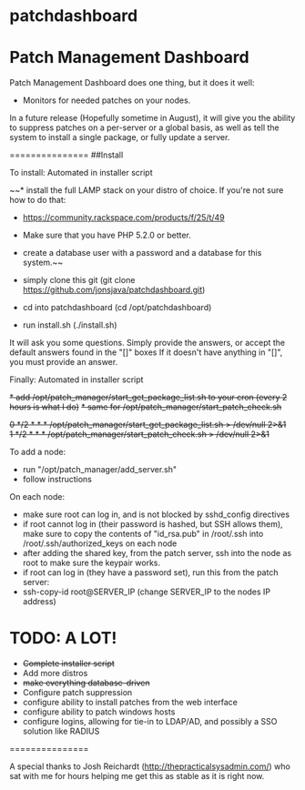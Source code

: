 patchdashboard
==============

Patch Management Dashboard
===============
Patch Management Dashboard does one thing, but it does it well:
* Monitors for needed patches on your nodes.

In a future release (Hopefully sometime in August), it will give you the ability to suppress patches on
a per-server or a global basis, as well as tell the system to install a single package, or fully update a
server.

===============
##Install

To install:
Automated in installer script

~~* install the full LAMP stack on your distro of choice. If you're not sure how to do that:
* https://community.rackspace.com/products/f/25/t/49
* Make sure that you have PHP 5.2.0 or better.
* create a database user with a password and a database for this system.~~

* simply clone this git (git clone https://github.com/jonsjava/patchdashboard.git)
* cd into patchdashboard (cd /opt/patchdashboard)
* run install.sh (./install.sh)

It will ask you some questions. Simply provide the answers, or accept the default answers found in the "[]" boxes
If it doesn't have anything in "[]", you must provide an answer.

Finally:
Automated in installer script

~~* add /opt/patch_manager/start_get_package_list.sh to your cron (every 2 hours is what I do)~~
~~* same for /opt/patch_manager/start_patch_check.sh~~

~~0 */2 * * *  /opt/patch_manager/start_get_package_list.sh > /dev/null 2>&1 <br>~~
~~1 */2 * * *  /opt/patch_manager/start_patch_check.sh > /dev/null 2>&1~~

To add a node:
* run "/opt/patch_manager/add_server.sh"
 * follow instructions

On each node:

* make sure root can log in, and is not blocked by sshd_config directives
* if root cannot log in (their password is hashed, but SSH allows them), make sure to copy the contents of "id_rsa.pub" in /root/.ssh into /root/.ssh/authorized_keys on each node
 * after adding the shared key, from the patch server, ssh into the node as root to make sure the keypair works.
* if root can log in (they have a password set), run this from the patch server:
 * ssh-copy-id root@SERVER_IP (change SERVER_IP to the nodes IP address)



TODO: A LOT!
===============

* ~~Complete installer script~~
* Add more distros
* ~~make everything database-driven~~
* Configure patch suppression
* configure ability to install patches from the web interface
* configure ability to patch windows hosts
* configure logins, allowing for tie-in to LDAP/AD, and possibly a SSO solution like RADIUS

===============

A special thanks to Josh Reichardt (http://thepracticalsysadmin.com/) who sat with me for hours helping me get this as stable as it is right now.

